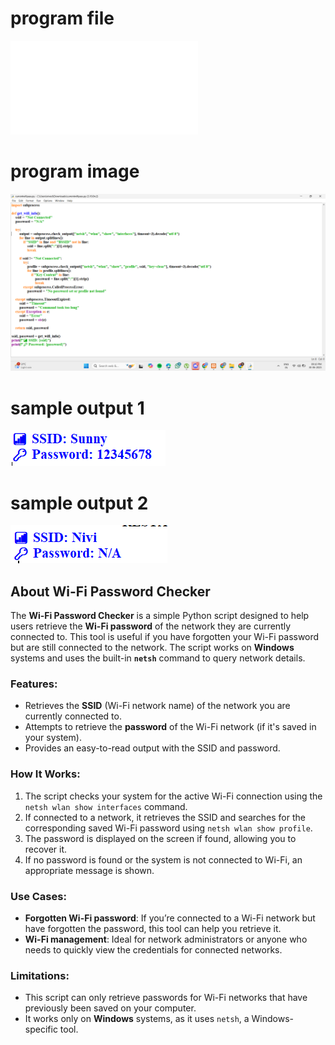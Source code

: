 
# program file
![program file](currentwifipass.py)
# program image
![code](code.png)
# sample output 1
![sample output](output1.png)
# sample output 2
![executed output](output2.png)

## About Wi-Fi Password Checker

The **Wi-Fi Password Checker** is a simple Python script designed to help users retrieve the **Wi-Fi password** of the network they are currently connected to. 
This tool is useful if you have forgotten your Wi-Fi password but are still connected to the network. The script works on **Windows** systems and uses the built-in **`netsh`** command to query network details.

### Features:
- Retrieves the **SSID** (Wi-Fi network name) of the network you are currently connected to.
- Attempts to retrieve the **password** of the Wi-Fi network (if it's saved in your system).
- Provides an easy-to-read output with the SSID and password.
  
### How It Works:
1. The script checks your system for the active Wi-Fi connection using the `netsh wlan show interfaces` command.
2. If connected to a network, it retrieves the SSID and searches for the corresponding saved Wi-Fi password using `netsh wlan show profile`.
3. The password is displayed on the screen if found, allowing you to recover it.
4. If no password is found or the system is not connected to Wi-Fi, an appropriate message is shown.

### Use Cases:
- **Forgotten Wi-Fi password**: If you’re connected to a Wi-Fi network but have forgotten the password, this tool can help you retrieve it.
- **Wi-Fi management**: Ideal for network administrators or anyone who needs to quickly view the credentials for connected networks.

### Limitations:
- This script can only retrieve passwords for Wi-Fi networks that have previously been saved on your computer.
- It works only on **Windows** systems, as it uses `netsh`, a Windows-specific tool.
